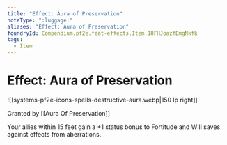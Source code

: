 ```yaml
---
title: "Effect: Aura of Preservation"
noteType: ":luggage:"
aliases: "Effect: Aura of Preservation"
foundryId: Compendium.pf2e.feat-effects.Item.18FHJoazfEmgNkfk
tags:
  - Item
---
```


# Effect: Aura of Preservation
![[systems-pf2e-icons-spells-destructive-aura.webp|150 lp right]]

Granted by [[Aura Of Preservation]]

Your allies within 15 feet gain a +1 status bonus to Fortitude and Will saves against effects from aberrations.
